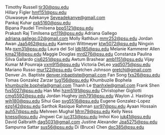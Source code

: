 Timothy Russell	tjr30@psu.edu  
Hillary Figler	hmf151@psu.edu  
Oluwaseye Adekanye	Seyeadekanye@gmail.com  
Pankaj Kuhar	pxk5160@psu.edu  
Bipana Paudel Timilsena	bpp5121@psu.edu  
Prakash Raj Timilsena	prt119@psu.edu
Adriana Gallego	adriana.gallego.02@gmail.com
Molly Rathbun	mmr252@psu.edu
Jordan Awan	Jaa5462@psu.edu
Kameron Wittmeyer	ktw5072@psu.edu
Ningxin Ma	nxm31@psu.edu
Laura del Sol	ldb185@psu.edu
Melanie Kammerer Allen	kma218@psu.edu
Maggie Douglas	mrd276@psu.edu
Constanza Paulina Silva Gallardo	cjs6251@psu.edu
Awtum Brashear	amb1151@psu.edu
Vijay Kumar M Pounraja	vxm915@psu.edu
Victoria DeLeo	vqd5075@psu.edu
Mariano Russo	mur122@psu.edu
Gretchen Johnson	gretchj@gmail.com
Denver Jn. Baptiste	denver.jnbaptiste@gmail.com
Fan Song	fxs26@psu.edu
Tomas Gonzalez Zarzar	tug156@psu.edu
Khumbuzile Bophela	khumbuzile.bophela@gmail.com
Thanh Le	thanhxle@gmail.com
Frank Shen	fvs5027@psu.edu
Han Mei	hzm5191@psu.edu
Christopher Gigliotti	cmg5592@psu.edu
Jordan Hughey	jmh791@psu.edu
Waylon J. Hastings	wjh180@psu.edu
Sihui Gao	svg5516@psu.edu
Eugene Gonzalez-Lopez	ezg142@psu.edu
Sarthok Rasique Rahman	sxr97@psu.edu 
Ayaan Hossain	auh57@psu.edu
Mehreen Mughal 	Mrm79@psu.edu
Kelly Ness	kness@psu.edu
Jingwei Cai	juc313@psu.edu
Imhoi Koo	iuk41@psu.edu
David Galbraith	dag5031@gmail.com
Justine Alexander	Jpa5275@psu.edu
Sampurna Sattar	sus56@psu.edu
Di (Bruce) Chen	dxc385@psu.edu
